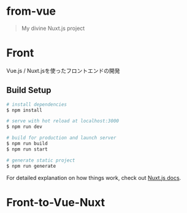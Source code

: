 # from-vue

> My divine Nuxt.js project

# Front
Vue.js / Nuxt.jsを使ったフロントエンドの開発

## Build Setup

``` bash
# install dependencies
$ npm install

# serve with hot reload at localhost:3000
$ npm run dev

# build for production and launch server
$ npm run build
$ npm run start

# generate static project
$ npm run generate
```

For detailed explanation on how things work, check out [Nuxt.js docs](https://nuxtjs.org).
# Front-to-Vue-Nuxt
